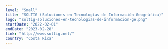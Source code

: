 ```yaml
---
level: "Small"
title: "SOLTIG (Soluciones en Tecnologías de Información Geográfica)"
logo: "soltig-soluciones-en-tecnologias-de-informacion-ge.png"
startDate: "2022-02-01"
endDate: "2023-02-28"
link: "http://www.soltig.net/"
country: "Costa Rica"
---
```

